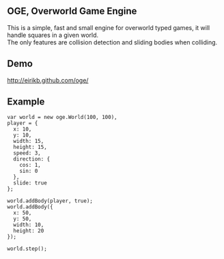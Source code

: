 OGE, Overworld Game Engine
-


This is a simple, fast and small engine for overworld typed games, it will handle squares in a given world.  
The only features are collision detection and sliding bodies when colliding.

Demo
--
http://eirikb.github.com/oge/
 
Example
--

    var world = new oge.World(100, 100),
    player = {
      x: 10,
      y: 10,
      width: 15,
      height: 15,
      speed: 3,
      direction: {
        cos: 1,
        sin: 0
      },
      slide: true
    };

    world.addBody(player, true);
    world.addBody({
      x: 50,
      y: 50,
      width: 10,
      height: 20
    });
    
    world.step();
